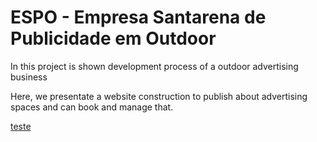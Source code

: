 # ESPO - Empresa Santarena de Publicidade em Outdoor

In this project is shown development process of a outdoor advertising business

Here, we presentate a website construction to publish about advertising spaces and can book and manage that.

[teste](dvp.md)
